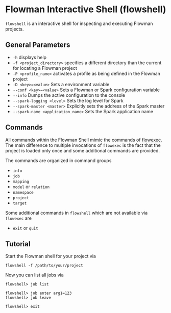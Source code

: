 # Flowman Interactive Shell (flowshell)

`flowshell` is an interactive shell for inspecting and executing Flowman projects. 

## General Parameters
* `-h` displays help
* `-f <project_directory>` specifies a different directory than the current for locating a Flowman project
* `-P <profile_name>` activates a profile as being defined in the Flowman project
* `-D <key>=<value>` Sets a environment variable
* `--conf <key>=<value>` Sets a Flowman or Spark configuration variable
* `--info` Dumps the active configuration to the console
* `--spark-logging <level>` Sets the log level for Spark 
* `--spark-master <master>` Explicitly sets the address of the Spark master
* `--spark-name <application_name>` Sets the Spark application name


## Commands

All commands within the Flowman Shell mimic the commands of [flowexec](flowexec.md). The main difference to multiple
invocations of `flowexec` is the fact that the project is loaded only once and some additional commands are provided.

The commands are organized in command groups
* `info`
* `job`
* `mapping`
* `model` or `relation`
* `namespace`
* `project`
* `target`

Some additional commands in `flowshell` which are not available via `flowexec` are
* `exit` or `quit`


## Tutorial

Start the Flowman shell for your project via

```shell
flowshell -f /path/to/your/project
```
    
Now you can list all jobs via

    flowshell> job list

    flowshell> job enter arg1=123
    flowshell> job leave

    flowshell> exit
